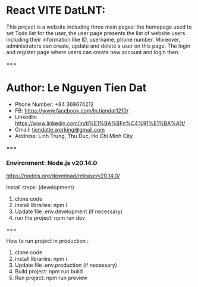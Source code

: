 # React VITE DatLNT: 
This project is a website including three main pages: the homepage used to set Todo list for the user, the user page presents the list of website users including their information like ID, username, phone number. Moreover, administrators can create, update and delete a user on this page. The login and register page where users can create new account and login then.

===

# Author: Le Nguyen Tien Dat
+ Phone Number: +84 369674212
+ FB: https://www.facebook.com/ln.tiendat1210/
+ Linkedln: https://www.linkedin.com/in/ti%E1%BA%BFn%C4%91%E1%BA%A1t/
+ Gmail: tiendatle.working@gmail.com  
+ Address: Linh Trung, Thu Duc, Ho Chi Minh City

===

### Environment: Node.js v20.14.0
https://nodejs.org/download/release/v20.14.0/

Install steps: (development)
1. clone code
2. install libraries: npm i
3. Update file .env.development (if necessary)
4. run the project: npm run dev

===

How to run project in production :
1. clone code
2. install libraries: npm i
3. Update file .env.production (if necessary)
4. Build project: npm run build
5. Run project: npm run preview
